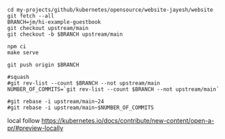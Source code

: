 ```

cd my-projects/github/kubernetes/opensource/website-jayesh/website
git fetch --all
BRANCH=jm/hi-example-guestbook
git checkout upstream/main
git checkout -b $BRANCH upstream/main

npm ci
make serve

git push origin $BRANCH

#squash  
#git rev-list --count $BRANCH --not upstream/main
NUMBER_OF_COMMITS=`git rev-list --count $BRANCH --not upstream/main`

#git rebase -i upstream/main~24
#git rebase -i upstream/main~$NUMBER_OF_COMMITS

```


local follow https://kubernetes.io/docs/contribute/new-content/open-a-pr/#preview-locally
